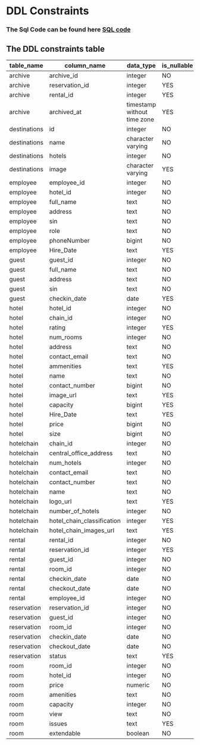 # DDL Constraints 


### The Sql Code can be found here [SQL code](Template.sql)


## The DDL constraints table

| table_name   | column_name                | data_type                   | is_nullable | column_default                                      |
| ------------ | -------------------------- | --------------------------- | ----------- | --------------------------------------------------- |
| archive      | archive_id                 | integer                     | NO          | nextval('archive_archive_id_seq'::regclass)         |
| archive      | reservation_id             | integer                     | YES         | null                                                |
| archive      | rental_id                  | integer                     | YES         | null                                                |
| archive      | archived_at                | timestamp without time zone | YES         | CURRENT_TIMESTAMP                                   |
| destinations | id                         | integer                     | NO          | nextval('destinations_id_seq'::regclass)            |
| destinations | name                       | character varying           | NO          | null                                                |
| destinations | hotels                     | integer                     | NO          | null                                                |
| destinations | image                      | character varying           | YES         | null                                                |
| employee     | employee_id                | integer                     | NO          | nextval('employee_employee_id_seq'::regclass)       |
| employee     | hotel_id                   | integer                     | NO          | null                                                |
| employee     | full_name                  | text                        | NO          | null                                                |
| employee     | address                    | text                        | NO          | null                                                |
| employee     | sin                        | text                        | NO          | null                                                |
| employee     | role                       | text                        | NO          | null                                                |
| employee     | phoneNumber                | bigint                      | NO          | null                                                |
| employee     | Hire_Date                  | text                        | YES         | null                                                |
| guest        | guest_id                   | integer                     | NO          | nextval('guest_guest_id_seq'::regclass)             |
| guest        | full_name                  | text                        | NO          | null                                                |
| guest        | address                    | text                        | NO          | null                                                |
| guest        | sin                        | text                        | NO          | null                                                |
| guest        | checkin_date               | date                        | YES         | null                                                |
| hotel        | hotel_id                   | integer                     | NO          | nextval('hotel_hotel_id_seq'::regclass)             |
| hotel        | chain_id                   | integer                     | NO          | null                                                |
| hotel        | rating                     | integer                     | YES         | 0                                                   |
| hotel        | num_rooms                  | integer                     | NO          | null                                                |
| hotel        | address                    | text                        | NO          | null                                                |
| hotel        | contact_email              | text                        | NO          | null                                                |
| hotel        | ammenities                 | text                        | YES         | null                                                |
| hotel        | name                       | text                        | NO          | null                                                |
| hotel        | contact_number             | bigint                      | NO          | null                                                |
| hotel        | image_url                  | text                        | YES         | null                                                |
| hotel        | capacity                   | bigint                      | YES         | null                                                |
| hotel        | Hire_Date                  | text                        | YES         | null                                                |
| hotel        | price                      | bigint                      | NO          | null                                                |
| hotel        | size                       | bigint                      | NO          | null                                                |
| hotelchain   | chain_id                   | integer                     | NO          | nextval('hotelchain_chain_id_seq'::regclass)        |
| hotelchain   | central_office_address     | text                        | NO          | null                                                |
| hotelchain   | num_hotels                 | integer                     | NO          | 0                                                   |
| hotelchain   | contact_email              | text                        | NO          | null                                                |
| hotelchain   | contact_number             | text                        | NO          | null                                                |
| hotelchain   | name                       | text                        | NO          | null                                                |
| hotelchain   | logo_url                   | text                        | YES         | null                                                |
| hotelchain   | number_of_hotels           | integer                     | NO          | null                                                |
| hotelchain   | hotel_chain_classification | integer                     | YES         | null                                                |
| hotelchain   | hotel_chain_images_url     | text                        | YES         | null                                                |
| rental       | rental_id                  | integer                     | NO          | nextval('rental_rental_id_seq'::regclass)           |
| rental       | reservation_id             | integer                     | YES         | null                                                |
| rental       | guest_id                   | integer                     | NO          | null                                                |
| rental       | room_id                    | integer                     | NO          | null                                                |
| rental       | checkin_date               | date                        | NO          | null                                                |
| rental       | checkout_date              | date                        | NO          | null                                                |
| rental       | employee_id                | integer                     | NO          | null                                                |
| reservation  | reservation_id             | integer                     | NO          | nextval('reservation_reservation_id_seq'::regclass) |
| reservation  | guest_id                   | integer                     | NO          | null                                                |
| reservation  | room_id                    | integer                     | NO          | null                                                |
| reservation  | checkin_date               | date                        | NO          | null                                                |
| reservation  | checkout_date              | date                        | NO          | null                                                |
| reservation  | status                     | text                        | YES         | 'Pending'::text                                     |
| room         | room_id                    | integer                     | NO          | nextval('room_room_id_seq'::regclass)               |
| room         | hotel_id                   | integer                     | NO          | null                                                |
| room         | price                      | numeric                     | NO          | null                                                |
| room         | amenities                  | text                        | NO          | null                                                |
| room         | capacity                   | integer                     | NO          | null                                                |
| room         | view                       | text                        | NO          | null                                                |
| room         | issues                     | text                        | YES         | null                                                |
| room         | extendable                 | boolean                     | NO          | false                                               |
